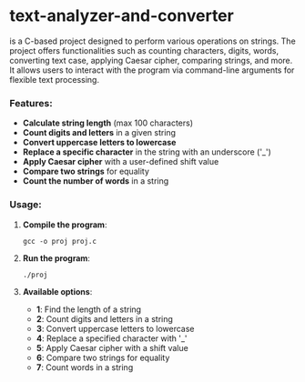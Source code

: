 # text-analyzer-and-converter

is a C-based project designed to perform various operations on strings. The project offers functionalities such as counting characters, digits, words, converting text case, applying Caesar cipher, comparing strings, and more. It allows users to interact with the program via command-line arguments for flexible text processing.

### Features:
- **Calculate string length** (max 100 characters)
- **Count digits and letters** in a given string
- **Convert uppercase letters to lowercase**
- **Replace a specific character** in the string with an underscore ('_')
- **Apply Caesar cipher** with a user-defined shift value
- **Compare two strings** for equality
- **Count the number of words** in a string

### Usage:
1. **Compile the program**:
    ```
    gcc -o proj proj.c
    ```

2. **Run the program**:
    ```
    ./proj
    ```

3. **Available options**:
    - **1**: Find the length of a string
    - **2**: Count digits and letters in a string
    - **3**: Convert uppercase letters to lowercase
    - **4**: Replace a specified character with '_'
    - **5**: Apply Caesar cipher with a shift value
    - **6**: Compare two strings for equality
    - **7**: Count words in a string
